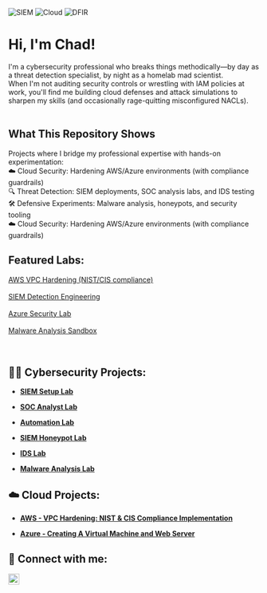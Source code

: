 ![SIEM](https://img.shields.io/badge/SIEM-Splunk/ELK-blue)
![Cloud](https://img.shields.io/badge/Cloud-AWS%20|%20Azure-orange)
![DFIR](https://img.shields.io/badge/DFIR-Malware%20Analysis-red)

# Hi, I'm Chad!
I'm a cybersecurity professional who breaks things methodically—by day as a threat detection specialist, by night as a homelab mad scientist.<br/>
When I'm not auditing security controls or wrestling with IAM policies at work, you'll find me building cloud defenses and attack simulations to sharpen my skills (and occasionally rage-quitting misconfigured NACLs).<br/><br/>

## What This Repository Shows<br/>
Projects where I bridge my professional expertise with hands-on experimentation:<br/>
☁️ Cloud Security: Hardening AWS/Azure environments (with compliance guardrails)<br/>
🔍 Threat Detection: SIEM deployments, SOC analysis labs, and IDS testing<br/>
🛠️ Defensive Experiments: Malware analysis, honeypots, and security tooling<br/>
☁️ Cloud Security: Hardening AWS/Azure environments (with compliance guardrails)<br/>
## Featured Labs:<br/>
[AWS VPC Hardening (NIST/CIS compliance)](https://github.com/ChadVanHalen/AWS-VPC-Hardening-NIST-CIS-Compliance)<br/>
<br/>
[SIEM Detection Engineering](https://github.com/ChadVanHalen/SIEM-Setup-Lab)<br/>
<br/>
[Azure Security Lab](https://github.com/ChadVanHalen/Azure---Creating-A-Virtual-Machine-and-Web-Server)<br/>
<br/>
[Malware Analysis Sandbox](https://github.com/ChadVanHalen/Malware-Analysis-Lab)<br/>
  <br/><br/>
<h2>👨‍💻 Cybersecurity Projects:</h2>

- <b>[SIEM Setup Lab](https://github.com/ChadVanHalen/SIEM-Setup-Lab)</b>

- <b>[SOC Analyst Lab](https://github.com/ChadVanHalen/SOCAnalystLab)</b>

- <b>[Automation Lab](https://github.com/ChadVanHalen/Automation-Lab)</b>

- <b>[SIEM Honeypot Lab](https://github.com/ChadVanHalen/SIEM-Honeypot-Lab/tree/main)</b>

- <b>[IDS Lab](https://github.com/ChadVanHalen/IDS-Lab)</b>

- <b>[Malware Analysis Lab](https://github.com/ChadVanHalen/Malware-Analysis-Lab)</b>

<h2>☁️ Cloud Projects:</h2>

- <b> [AWS - VPC Hardening: NIST & CIS Compliance Implementation](https://github.com/ChadVanHalen/AWS-VPC-Hardening-NIST-CIS-Compliance)<br/>

- <b> [Azure - Creating A Virtual Machine and Web Server](https://github.com/ChadVanHalen/Azure---Creating-A-Virtual-Machine-and-Web-Server)<br/>

<h2> 🤳 Connect with me:</h2>

[<img align="left" alt="JoshMadakor | LinkedIn" width="22px" src="https://cdn.jsdelivr.net/npm/simple-icons@v3/icons/linkedin.svg" />][linkedin]

[linkedin]: https://www.linkedin.com/in/chadwick-van-oostendorp-642b8b47/

<!--
**joshmadakor1/joshmadakor1** is a ✨ _special_ ✨ repository because its `README.md` (this file) appears on your GitHub profile.

Here are some ideas to get you started:

- 🔭 I’m currently working on ...
- 🌱 I’m currently learning ...
- 👯 I’m looking to collaborate on ...
- 🤔 I’m looking for help with ...
- 💬 Ask me about ...
- 📫 How to reach me: ...
- 😄 Pronouns: ...
- ⚡ Fun fact: ...
-->
